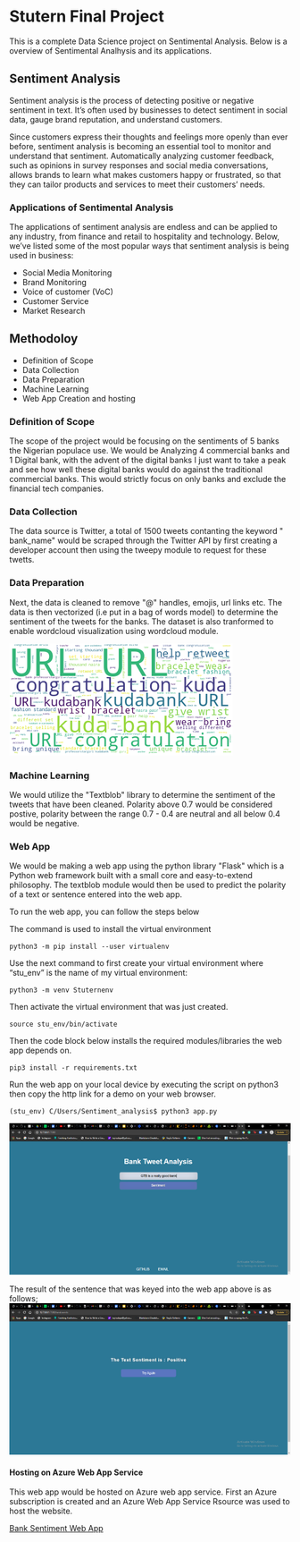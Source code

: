 # Stutern Final Project
This is a complete Data Science project on Sentimental Analysis. Below is a overview of Sentimental Analhysis and its applications.

## Sentiment Analysis
Sentiment analysis is the process of detecting positive or negative sentiment in text. It’s often used by businesses to detect sentiment in social data, gauge brand reputation, and understand customers.

Since customers express their thoughts and feelings more openly than ever before, sentiment analysis is becoming an essential tool to monitor and understand that sentiment. Automatically analyzing customer feedback, such as opinions in survey responses and social media conversations, allows brands to learn what makes customers happy or frustrated, so that they can tailor products and services to meet their customers’ needs.

### Applications of Sentimental Analysis 
The applications of sentiment analysis are endless and can be applied to any industry, from finance and retail to hospitality and technology. Below, we’ve listed some of the most popular ways that sentiment analysis is being used in business:

- Social Media Monitoring
- Brand Monitoring
- Voice of customer (VoC)
- Customer Service
- Market Research

## Methodoloy 

* Definition of Scope
* Data Collection 
* Data Preparation 
* Machine Learning
* Web App Creation and hosting 


### Definition of Scope
The scope of the project would be focusing on the sentiments of 5 banks the Nigerian populace use. We would be Analyzing 4 commercial banks and 1 Digital bank, with the advent of the digital banks I just want to take a peak and see how well these digital banks would do against the traditional commercial banks. This would strictly focus on only banks and exclude the financial tech companies. 

### Data Collection
The data source is Twitter, a total of 1500 tweets contanting the keyword " bank_name" would be scraped through the Twitter API by first creating a developer account then using the tweepy module to request for these twetts. 

### Data Preparation 
Next, the data is cleaned to remove "@" handles, emojis, url links etc. The data is then vectorized (i.e put in a bag of words model) to determine the sentiment of the tweets for the banks. The dataset is also tranformed to enable wordcloud visualization using wordcloud module.

![Wordcloud of Guaranty Trust Bank](https://github.com/toyinolape/Sentiment_analysis/blob/master/img/review2.png)

### Machine Learning 
We would utilize the "Textblob" library to determine the sentiment of the tweets that have been cleaned. Polarity above 0.7 would be considered postive, polarity between the range 0.7 - 0.4 are neutral and all below 0.4 would be negative.



### Web App
We would be making a web app using the python library "Flask" which is a Python web framework built with a small core and easy-to-extend philosophy. The textblob module would then be used to predict the polarity of a text or sentence entered into the web app. 

To run the web app, you can follow the steps below 

The command is used to install the virtual environment
```
python3 -m pip install --user virtualenv

```
Use the next command to first create your virtual environment where “stu_env” is the name of my virtual environment:
```
python3 -m venv Stuternenv
```

Then activate the virtual environment that was just created.
```
source stu_env/bin/activate
```
Then the code block below installs the required modules/libraries the web app depends on.

```
pip3 install -r requirements.txt
```

Run the web app on your local device by executing the script on python3 then copy the http link for a demo on your web browser.

```
(stu_env) C/Users/Sentiment_analysis$ python3 app.py

```

![Web App](https://github.com/toyinolape/Sentiment_analysis/blob/master/img/senti2.PNG)

The result of the sentence that was keyed into the web app above is as follows;
![Result](https://github.com/toyinolape/Sentiment_analysis/blob/master/img/senti1.PNG)


#### Hosting on Azure Web App Service

This web app would be hosted on Azure web app service. First an Azure subscription is created and an Azure Web App Service Rsource was used to host the website. 

[Bank Sentiment Web App](https://sentimentanalysis1.azurewebsites.net/)
